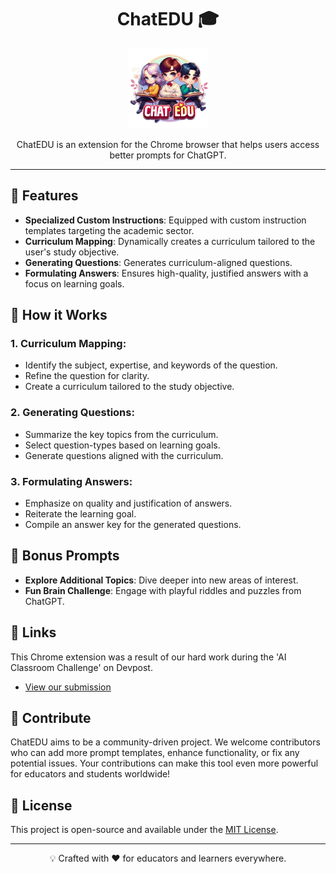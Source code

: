<h1 align="center">ChatEDU 🎓</h1>
<p align="center">
  <img src="icon128.png" alt="ChatEDU Icon" width="128px" height="128px">
</p>
<p align="center">
  ChatEDU is an extension for the Chrome browser that helps users access better prompts for ChatGPT.
</p>

---

## 🎯 Features

- **Specialized Custom Instructions**: Equipped with custom instruction templates targeting the academic sector.
- **Curriculum Mapping**: Dynamically creates a curriculum tailored to the user's study objective.
- **Generating Questions**: Generates curriculum-aligned questions.
- **Formulating Answers**: Ensures high-quality, justified answers with a focus on learning goals.

## 🚀 How it Works

### 1. Curriculum Mapping:
   - Identify the subject, expertise, and keywords of the question.
   - Refine the question for clarity.
   - Create a curriculum tailored to the study objective.

### 2. Generating Questions:
   - Summarize the key topics from the curriculum.
   - Select question-types based on learning goals.
   - Generate questions aligned with the curriculum.

### 3. Formulating Answers:
   - Emphasize on quality and justification of answers.
   - Reiterate the learning goal.
   - Compile an answer key for the generated questions.

## 🎉 Bonus Prompts
- **Explore Additional Topics**: Dive deeper into new areas of interest.
- **Fun Brain Challenge**: Engage with playful riddles and puzzles from ChatGPT.

## 🔗 Links

This Chrome extension was a result of our hard work during the 'AI Classroom Challenge' on Devpost. 
- [View our submission](https://devpost.com/software/chat-edu)


## 🤝 Contribute

ChatEDU aims to be a community-driven project. We welcome contributors who can add more prompt templates, enhance functionality, or fix any potential issues. Your contributions can make this tool even more powerful for educators and students worldwide!

## 📜 License

This project is open-source and available under the [MIT License](LICENSE).

---

<p align="center">
  💡 Crafted with ❤️ for educators and learners everywhere.
</p>

